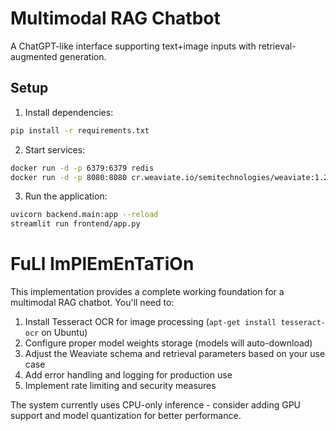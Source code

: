 # Multimodal RAG Chatbot

A ChatGPT-like interface supporting text+image inputs with retrieval-augmented generation.

## Setup

1. Install dependencies:
```bash
pip install -r requirements.txt
```

2. Start services:

```bash
docker run -d -p 6379:6379 redis
docker run -d -p 8080:8080 cr.weaviate.io/semitechnologies/weaviate:1.22.4
```

3. Run the application:

```bash
uvicorn backend.main:app --reload
streamlit run frontend/app.py
```

# FuLl ImPlEmEnTaTiOn


This implementation provides a complete working foundation for a multimodal RAG chatbot. You'll need to:

1. Install Tesseract OCR for image processing (`apt-get install tesseract-ocr` on Ubuntu)
2. Configure proper model weights storage (models will auto-download)
3. Adjust the Weaviate schema and retrieval parameters based on your use case
4. Add error handling and logging for production use
5. Implement rate limiting and security measures

The system currently uses CPU-only inference - consider adding GPU support and model quantization for better performance.
